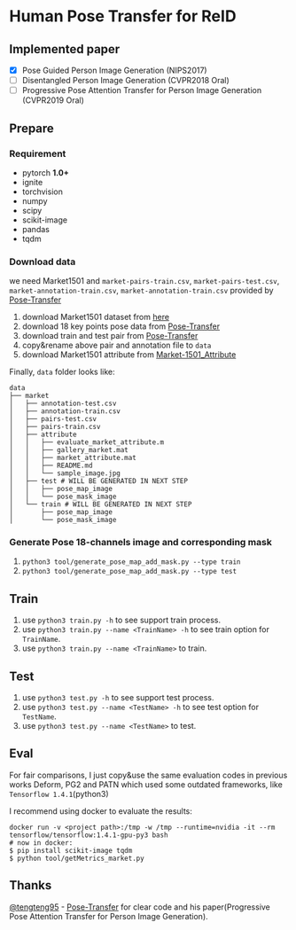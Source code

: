# Human Pose Transfer for ReID

## Implemented paper

- [x] Pose Guided Person Image Generation (NIPS2017)
- [ ] Disentangled Person Image Generation (CVPR2018 Oral)
- [ ] Progressive Pose Attention Transfer for Person Image Generation (CVPR2019 Oral)

## Prepare

### Requirement

* pytorch **1.0+**
* ignite
* torchvision
* numpy
* scipy
* scikit-image
* pandas
* tqdm

### Download data

we need Market1501 and `market-pairs-train.csv`, `market-pairs-test.csv`, `market-annotation-train.csv`, `market-annotation-train.csv`
provided by [Pose-Transfer](https://github.com/tengteng95/Pose-Transfer#data-preperation)

1. download Market1501 dataset from [here](http://www.liangzheng.com.cn/Project/project_reid.html)
2. download 18 key points pose data from [Pose-Transfer](https://github.com/tengteng95/Pose-Transfer#data-preperation)
3. download train and test pair from [Pose-Transfer](https://github.com/tengteng95/Pose-Transfer#data-preperation)
4. copy&rename above pair and annotation file to `data`
5. download Market1501 attribute from [Market-1501_Attribute](https://github.com/vana77/Market-1501_Attribute)

Finally, `data` folder looks like:

```text
data
├── market
│   ├── annotation-test.csv
│   ├── annotation-train.csv
│   ├── pairs-test.csv
│   ├── pairs-train.csv
│   ├── attribute
│   │   ├── evaluate_market_attribute.m
│   │   ├── gallery_market.mat
│   │   ├── market_attribute.mat
│   │   ├── README.md
│   │   └── sample_image.jpg
│   ├── test # WILL BE GENERATED IN NEXT STEP
│   │   ├── pose_map_image
│   │   └── pose_mask_image
│   └── train # WILL BE GENERATED IN NEXT STEP
│       ├── pose_map_image
│       └── pose_mask_image
```

### Generate Pose 18-channels image and corresponding mask


1. `python3 tool/generate_pose_map_add_mask.py --type train`
1. `python3 tool/generate_pose_map_add_mask.py --type test`


## Train

1. use `python3 train.py -h` to see support train process.
2. use `python3 train.py --name <TrainName> -h` to see train option for `TrainName`.
3. use `python3 train.py --name <TrainName>` to train.


## Test 

1. use `python3 test.py -h` to see support test process.
2. use `python3 test.py --name <TestName> -h` to see test option for `TestName`.
3. use `python3 test.py --name <TestName>` to test.


## Eval

For fair comparisons, I just copy&use the same evaluation codes in previous works Deform, PG2 and PATN 
which used some outdated frameworks, like `Tensorflow 1.4.1`(python3)

I recommend using docker to evaluate the results:

```
docker run -v <project path>:/tmp -w /tmp --runtime=nvidia -it --rm tensorflow/tensorflow:1.4.1-gpu-py3 bash
# now in docker:
$ pip install scikit-image tqdm 
$ python tool/getMetrics_market.py
``` 



## Thanks

[@tengteng95](https://github.com/tengteng95) - [Pose-Transfer](https://github.com/tengteng95/Pose-Transfer) 
for clear code and his paper(Progressive Pose Attention Transfer for Person Image Generation).

